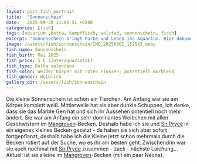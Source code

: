```yaml
---
layout: post_fish_portrait
title:  "Sonnenschein"
date:   2025-09-30 11:06:51 +0200
categories: [fish]
tags: [aquarium ,betta, kampffisch, walstad, sonnenschein, fisch]
excerpt: "Sonnenschein bringt Farbe und Leben ins Aquarium. Hier dokumentiere ich seine Entwicklung."
image: /assets/fish/sonnenschein/IMG_20250801_152543.webp
fish_name: Sonnenschein
fish_birth: Mai 2025
fish_price: 5 € (Interaquaristik)
fish_type: Betta splendens
fish_color: Weißer Körper mit roten Flossen; potentiell marblend
fish_gender: Weiblich
gallery_dir: /assets/fish/sonnenschein
---
```



Die kleine Sonnenschein ist schon ein Tierchen. Am Anfang war sie am Körper komplett weiß. Mittlerweile hat sie aber dunkle Schuppen, ich denke, dass sie das Marble Gen hat und sich ihr Aussehen potentiell noch mehr ändert.
Sie war am Anfang ein sehr dominantes Weibchen mit allen Geschwistern im [Mangroven](/tank/2025/09/30/tank_mangrove.html)-Becken. Deshalb habe ich sie und [Sir Pryce](/fish/2025/09/30/fish_sir_pryce.html) in ein eigenes kleines Becken gesetzt - da haben sie sich aber sofort fortgepflanzt, deshalb habe ich die Kleine jetzt schon mehrmals durch die Becken rotiert auf der Suche, wo es ihr am besten geht.
Zwischendrin war sie auch nochmal mit [Sir Pryce](/fish/2025/09/30/fish_sir_pryce.html) zusammen - zack - nächste Laichung...
Aktuell ist sie alleine im [Mangroven](/tank/2025/09/30/tank_mangrove.html)-Becken (mit ein paar Neons).
